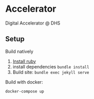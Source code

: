 # Accelerator

Digital Accelerator @ DHS

## Setup

Build natively

1. [Install ruby](https://jekyllrb.com/docs/installation/)
2. install dependencies `bundle install`
3. Build site: `bundle exec jekyll serve`

Build with docker:

``` bash
docker-compose up
```
